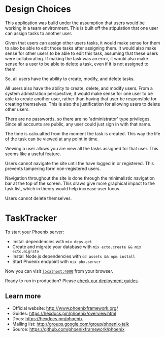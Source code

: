 # Design Choices

This application was build under the assumption that users would be working
in a team environment. This is built off the stipulation that one user can
assign tasks to another user.

Given that users can assign other users tasks, it would make sense for them
to also be able to edit those tasks after assigning them. It would also 
make sense for other users to be able to edit this task, assuming that 
these users were collaborating. If making the task was an error, it would
also make sense for a user to be able to delete a task, even if it is not
assigned to them.

So, all users have the ability to create, modify, and delete tasks.

All users also have the ability to create, delete, and modify users.
From a system admistration perspective, it would make sense for one user
to be able to create another user, rather than having that user be 
responsible for creating themselves. This is also the justification for
allowing users to delete other users.

There are no passwords, so there are no 'administrator' type privileges.
Since all accounts are public, any user could just sign in with that name.

The time is calcualted from the moment the task is created. This way the life of the task can be viewed at any point in time.

Viewing a user allows you are view all the tasks assigned for that user. This seems like a useful feature.

Users cannot navigate the site until the have logged in or registered. This prevents tampering form non-registered users.

Navigation throughout the site is done through the minimalistic navigation bar at the top of the screen. This draws give more graphical impact to the task list, which in theory would help increase user focus.

Users cannot delete themselves.

# TaskTracker

To start your Phoenix server:

  * Install dependencies with `mix deps.get`
  * Create and migrate your database with `mix ecto.create && mix ecto.migrate`
  * Install Node.js dependencies with `cd assets && npm install`
  * Start Phoenix endpoint with `mix phx.server`

Now you can visit [`localhost:4000`](http://localhost:4000) from your browser.

Ready to run in production? Please [check our deployment guides](https://hexdocs.pm/phoenix/deployment.html).

## Learn more

  * Official website: http://www.phoenixframework.org/
  * Guides: https://hexdocs.pm/phoenix/overview.html
  * Docs: https://hexdocs.pm/phoenix
  * Mailing list: http://groups.google.com/group/phoenix-talk
  * Source: https://github.com/phoenixframework/phoenix
